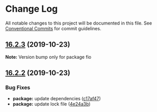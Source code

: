# Change Log

All notable changes to this project will be documented in this file.
See [Conventional Commits](https://conventionalcommits.org) for commit guidelines.

## [16.2.3](https://github.com/tusharmath/fio/compare/v16.2.2...v16.2.3) (2019-10-23)

**Note:** Version bump only for package fio





## [16.2.2](https://github.com/tusharmath/fio/compare/v16.2.1...v16.2.2) (2019-10-23)


### Bug Fixes

* **package:** update dependencies ([c17af47](https://github.com/tusharmath/fio/commit/c17af4797f4f67b270048df0656a42da88f25397))
* **package:** update lock file ([4e24a3b](https://github.com/tusharmath/fio/commit/4e24a3b4bd183c40036f7f0c8e8ea6f3ceffd845))
